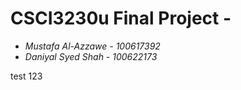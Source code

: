# CSCI3230u Final Project - 

- _Mustafa Al-Azzawe - 100617392_
- _Daniyal Syed Shah - 100622173_

test 123